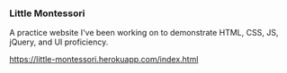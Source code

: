 ### Little Montessori

A practice website I've been working on to demonstrate HTML, CSS, JS, jQuery, and UI proficiency.

https://little-montessori.herokuapp.com/index.html
